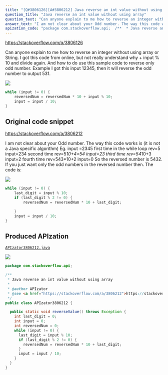 ```yaml
---
title: "[Q#3806126][A#3806212] Java reverse an int value without using array"
question_title: "Java reverse an int value without using array"
question_text: "Can anyone explain to me how to reverse an integer without using array or String. I got this code from online, but not really understand why + input % 10 and divide again. And how to do use this sample code to reverse only odd number. Example I got this input 12345, then it will reverse the odd number to output 531."
answer_text: "I am not clear about your Odd number. The way this code works is (it is not a Java specific algorithm) Eg. input =2345 first time in the while loop  rev=5 input=234 second time rev=5*10+4=54 input=23 third time rev=54*10+3 input=2 fourth time rev=543*10+2 input=0 So the reversed number is 5432. If you just want only the odd numbers in the reversed number then. The code is:"
apization_code: "package com.stackoverflow.api;  /**  * Java reverse an int value without using array  *  * @author APIzator  * @see <a href=\"https://stackoverflow.com/a/3806212\">https://stackoverflow.com/a/3806212</a>  */ public class APIzator3806212 {    public static void reverseValue() throws Exception {     int last_digit = 0;     int input = 0;     int reversedNum = 0;     while (input != 0) {       last_digit = input % 10;       if (last_digit % 2 != 0) {         reversedNum = reversedNum * 10 + last_digit;       }       input = input / 10;     }   } }"
---
```


https://stackoverflow.com/q/3806126

Can anyone explain to me how to reverse an integer without using array or String. I got this code from online, but not really understand why + input % 10 and divide again.
And how to do use this sample code to reverse only odd number. Example I got this input 12345, then it will reverse the odd number to output 531.


<div class="code-logo"><img src="/stackoverflow.png" /></div>

```java
while (input != 0) {
    reversedNum = reversedNum * 10 + input % 10;
    input = input / 10;   
}
```


## Original code snippet

https://stackoverflow.com/a/3806212

I am not clear about your Odd number.
The way this code works is (it is not a Java specific algorithm)
Eg.
input =2345
first time in the while loop 
rev=5 input=234
second time
rev=5*10+4=54 input=23
third time
rev=54*10+3 input=2
fourth time
rev=543*10+2 input=0
So the reversed number is 5432.
If you just want only the odd numbers in the reversed number then.
The code is:

<div class="code-logo"><img src="/stackoverflow.png" /></div>

```java
while (input != 0) {    
    last_digit = input % 10;
    if (last_digit % 2 != 0) {     
        reversedNum = reversedNum * 10 + last_digit;

    }
    input = input / 10; 
}
```

## Produced APIzation

[`APIzator3806212.java`](https://github.com/pasqualesalza/apization/raw/main/data/search/APIzator3806212.java)

<div class="code-logo"><img src="/apizator.png" /></div>

```java
package com.stackoverflow.api;

/**
 * Java reverse an int value without using array
 *
 * @author APIzator
 * @see <a href="https://stackoverflow.com/a/3806212">https://stackoverflow.com/a/3806212</a>
 */
public class APIzator3806212 {

  public static void reverseValue() throws Exception {
    int last_digit = 0;
    int input = 0;
    int reversedNum = 0;
    while (input != 0) {
      last_digit = input % 10;
      if (last_digit % 2 != 0) {
        reversedNum = reversedNum * 10 + last_digit;
      }
      input = input / 10;
    }
  }
}

```